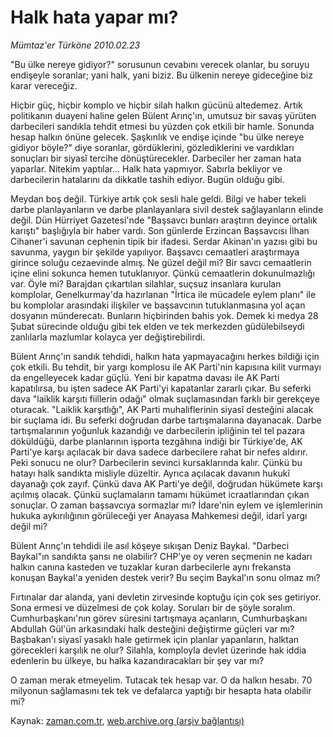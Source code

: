 # Halk hata yapar mı?

*Mümtaz'er Türköne 2010.02.23*

<tr><td class="metin" colspan="2" style="padding-top: 20px; padding-left: 5px; ">"Bu ülke nereye gidiyor?" sorusunun cevabını verecek olanlar, bu soruyu endişeyle soranlar; yani halk, yani biziz. Bu ülkenin nereye gideceğine biz karar vereceğiz.</td></tr><tr><td class="metin" colspan="2" style="padding-top: 20px; padding-left: 5px; "><p>Hiçbir güç, hiçbir komplo ve hiçbir silah halkın gücünü altedemez. Artık politikanın duayeni haline gelen Bülent Arınç'ın, umutsuz bir savaş yürüten darbecileri sandıkla tehdit etmesi bu yüzden çok etkili bir hamle. Sonunda hesap halkın önüne gelecek. Şaşkınlık ve endişe içinde "bu ülke nereye gidiyor böyle?" diye soranlar, gördüklerini, gözlediklerini ve vardıkları sonuçları bir siyasî tercihe dönüştürecekler. Darbeciler her zaman hata yaparlar. Nitekim yaptılar... Halk hata yapmıyor. Sabırla bekliyor ve darbecilerin hatalarını da dikkatle tashih ediyor. Bugün olduğu gibi.
<p> Meydan boş değil. Türkiye artık çok sesli hale geldi. Bilgi ve haber tekeli darbe planlayanların ve darbe planlayanlara sivil destek sağlayanların elinde değil. Dün Hürriyet Gazetesi'nde "Başsavcı bunları araştırın deyince ortalık karıştı" başlığıyla bir haber vardı. Son günlerde Erzincan Başsavcısı İlhan Cihaner'i savunan cephenin tipik bir ifadesi. Serdar Akinan'ın yazısı gibi bu savunma, yaygın bir şekilde yapılıyor. Başsavcı cemaatleri araştırmaya girince soluğu cezaevinde almış. Ne güzel değil mi? Bir savcı cemaatlerin içine elini sokunca hemen tutuklanıyor. Çünkü cemaatlerin dokunulmazlığı var. Öyle mi? Barajdan çıkartılan silahlar, suçsuz insanlara kurulan komplolar, Genelkurmay'da hazırlanan "İrtica ile mücadele eylem planı" ile bu komplolar arasındaki ilişkiler ve başsavcının tutuklanmasına yol açan dosyanın münderecatı. Bunların hiçbirinden bahis yok. Demek ki medya 28 Şubat sürecinde olduğu gibi tek elden ve tek merkezden güdülebilseydi zanlılarla mazlumlar kolayca yer değiştirebilirdi.
<p> Bülent Arınç'ın sandık tehdidi, halkın hata yapmayacağını herkes bildiği için çok etkili. Bu tehdit, bir yargı komplosu ile AK Parti'nin kapısına kilit vurmayı da engelleyecek kadar güçlü. Yeni bir kapatma davası ile AK Parti kapatılırsa, bu işten sadece AK Parti'yi kapatanlar zararlı çıkar. Bu seferki dava "laiklik karşıtı fiillerin odağı" olmak suçlamasından farklı bir gerekçeye oturacak. "Laiklik karşıtlığı", AK Parti muhaliflerinin siyasî desteğini alacak bir suçlama idi. Bu seferki doğrudan darbe tartışmalarına dayanacak. Darbe tartışmalarının yoğunluk kazandığı ve darbecilerin ipliğinin tel tel pazara döküldüğü, darbe planlarının işporta tezgâhına indiği bir Türkiye'de, AK Parti'ye karşı açılacak bir dava sadece darbecilere rahat bir nefes aldırır. Peki sonucu ne olur? Darbecilerin sevinci kursaklarında kalır. Çünkü bu hatayı halk sandıkta misliyle düzeltir. Ayrıca açılacak davanın hukukî dayanağı çok zayıf. Çünkü dava AK Parti'ye değil, doğrudan hükümete karşı açılmış olacak. Çünkü suçlamaların tamamı hükümet icraatlarından çıkan sonuçlar. O zaman başsavcıya sormazlar mı? İdare'nin eylem ve işlemlerinin hukuka aykırılığının görüleceği yer Anayasa Mahkemesi değil, idarî yargı değil mi?
<p>Bülent Arınç'ın tehdidi ile asıl köşeye sıkışan Deniz Baykal. "Darbeci Baykal"ın sandıkta şansı ne olabilir? CHP'ye oy veren seçmenin ne kadarı halkın canına kasteden ve tuzaklar kuran darbecilerle aynı frekansta konuşan Baykal'a yeniden destek verir? Bu seçim Baykal'ın sonu olmaz mı?
<p>Fırtınalar dar alanda, yani devletin zirvesinde koptuğu için çok ses getiriyor. Sona ermesi ve düzelmesi de çok kolay. Soruları bir de şöyle soralım. Cumhurbaşkanı'nın görev süresini tartışmaya açanların, Cumhurbaşkanı Abdullah Gül'ün arkasındaki halk desteğini değiştirme güçleri var mı? Başbakan'ı siyasî yasaklı hale getirmek için planlar yapanların, halktan görecekleri karşılık ne olur? Silahla, komployla devlet üzerinde hak iddia edenlerin bu ülkeye, bu halka kazandıracakları bir şey var mı?
<p>O zaman merak etmeyelim. Tutacak tek hesap var. O da halkın hesabı. 70 milyonun sağlamasını tek tek ve defalarca yaptığı bir hesapta hata olabilir mi?<br/></p></p></p></p></p></p></td></tr>

Kaynak: [zaman.com.tr](http://zaman.com.tr/yazar.do?yazino=954505), [web.archive.org (arşiv bağlantısı)](http://web.archive.org/web/20100303234223/http://www.zaman.com.tr:80/yazar.do?yazino=954505)
